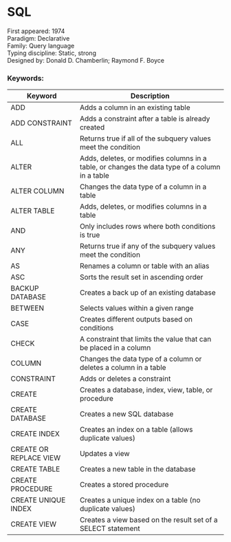
# SQL

First appeared: 1974  
Paradigm: Declarative  
Family: Query language  
Typing discipline: Static, strong  
Designed by: Donald D. Chamberlin; Raymond F. Boyce 

### Keywords:
Keyword	| Description
--------|---------------
ADD	| Adds a column in an existing table
ADD CONSTRAINT | Adds a constraint after a table is already created
ALL	| Returns true if all of the subquery values meet the condition
ALTER	| Adds, deletes, or modifies columns in a table, or changes the data type of a column in a table
ALTER COLUMN | Changes the data type of a column in a table
ALTER TABLE	| Adds, deletes, or modifies columns in a table
AND	| Only includes rows where both conditions is true
ANY	| Returns true if any of the subquery values meet the condition
AS	| Renames a column or table with an alias
ASC	| Sorts the result set in ascending order
BACKUP DATABASE	| Creates a back up of an existing database
BETWEEN	| Selects values within a given range
CASE	| Creates different outputs based on conditions
CHECK	| A constraint that limits the value that can be placed in a column
COLUMN	| Changes the data type of a column or deletes a column in a table
CONSTRAINT	| Adds or deletes a constraint
CREATE	| Creates a database, index, view, table, or procedure
CREATE DATABASE	| Creates a new SQL database
CREATE INDEX	| Creates an index on a table (allows duplicate values)
CREATE OR REPLACE VIEW	| Updates a view
CREATE TABLE |	Creates a new table in the database
CREATE PROCEDURE |	Creates a stored procedure
CREATE UNIQUE INDEX	| Creates a unique index on a table (no duplicate values)
CREATE VIEW	| Creates a view based on the result set of a SELECT statement
